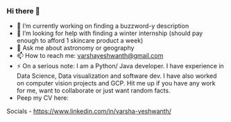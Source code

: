 ### Hi there 👋
- 🔭 I’m currently working on finding a buzzword-y description
- 🤔 I’m looking for help with finding a winter internship (should pay enough to afford 1 skincare product a week)
- 💬 Ask me about astronomy or geography
- 📫 How to reach me: varshayeshwanth@gmail.com
- ⚡ On a serious note: I am a Python/ Java developer. I have experience in Data Science, Data visualization and software dev. I have also worked on computer vision projects and GCP. Hit me up if you have any work for me, want to collaborate or just want random facts.
- Peep my CV here:

Socials - https://www.linkedin.com/in/varsha-yeshwanth/

